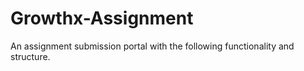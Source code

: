 # Growthx-Assignment
An assignment submission portal with the following functionality and structure.
